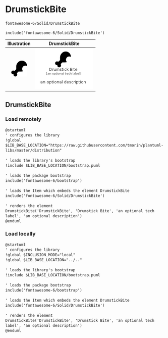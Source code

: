 # DrumstickBite


```text
fontawesome-6/Solid/DrumstickBite
```

```text
include('fontawesome-6/Solid/DrumstickBite')
```



| Illustration | DrumstickBite |
| :---: | :---: |
| ![illustration for Illustration](../../fontawesome-6/Solid/DrumstickBite.png) | ![illustration for DrumstickBite](../../fontawesome-6/Solid/DrumstickBite.Local.png) |




## DrumstickBite

### Load remotely
```plantuml
@startuml
' configures the library
!global $LIB_BASE_LOCATION="https://raw.githubusercontent.com/tmorin/plantuml-libs/master/distribution"

' loads the library's bootstrap
!include $LIB_BASE_LOCATION/bootstrap.puml

' loads the package bootstrap
include('fontawesome-6/bootstrap')

' loads the Item which embeds the element DrumstickBite
include('fontawesome-6/Solid/DrumstickBite')

' renders the element
DrumstickBite('DrumstickBite', 'Drumstick Bite', 'an optional tech label', 'an optional description')
@enduml
```

### Load locally
```plantuml
@startuml
' configures the library
!global $INCLUSION_MODE="local"
!global $LIB_BASE_LOCATION="../.."

' loads the library's bootstrap
!include $LIB_BASE_LOCATION/bootstrap.puml

' loads the package bootstrap
include('fontawesome-6/bootstrap')

' loads the Item which embeds the element DrumstickBite
include('fontawesome-6/Solid/DrumstickBite')

' renders the element
DrumstickBite('DrumstickBite', 'Drumstick Bite', 'an optional tech label', 'an optional description')
@enduml
```

